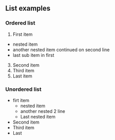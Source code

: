 ## List examples
### Ordered list 
1. First item 
  * nested item
  * another nested item 
      continued on second line 
  * last sub item in first
3. Second item 
4. Third item  
5. Last item 

### Unordered list 
* firt item 
  * nested item 
  * another nested 
    2 line 
  * Last nested item 
* Second item 
* Third item 
* Last 

